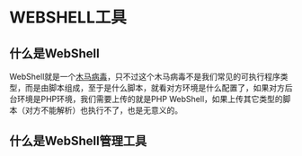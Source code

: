 # WEBSHELL工具

## 什么是WebShell
WebShell就是一个[木马病毒]()，只不过这个木马病毒不是我们常见的可执行程序类型，而是由脚本组成，至于是什么脚本，就看对方环境是什么配置了，如果对方后台环境是PHP环境，我们需要上传的就是PHP WebShell，如果上传其它类型的脚本（对方不能解析）也执行不了，也是无意义的。

## 什么是WebShell管理工具
